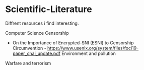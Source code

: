 # Scientific-Literature
Diffrent resources i find interesting.

Computer Science
Censorship
- On the Importance of Encrypted-SNI (ESNI) to Censorship Circumvention - https://www.usenix.org/system/files/foci19-paper_chai_update.pdf
Environment and pollution

Warfare and terrorism
